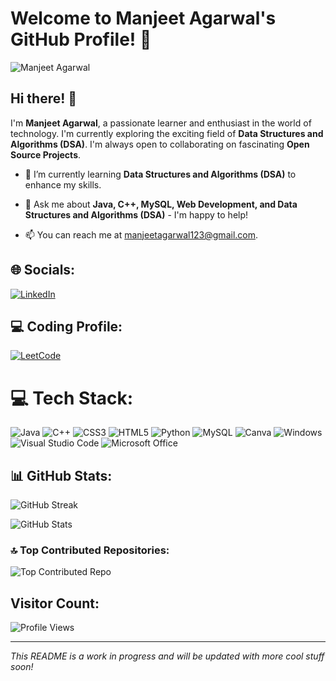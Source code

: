 # Welcome to Manjeet Agarwal's GitHub Profile! 👋

![Manjeet Agarwal](https://github.com/Manjeet-Agarwal/Manjeet-Agarwal/raw/main/Your_Banner_Image.png) 

## Hi there! 👋

I'm **Manjeet Agarwal**, a passionate learner and enthusiast in the world of technology. I'm currently exploring the exciting field of **Data Structures and Algorithms (DSA)**. I'm always open to collaborating on fascinating **Open Source Projects**.

- 🌱 I’m currently learning **Data Structures and Algorithms (DSA)** to enhance my skills.
- 💬 Ask me about **Java, C++, MySQL, Web Development, and Data Structures and Algorithms (DSA)** - I'm happy to help!

- 📫 You can reach me at [manjeetagarwal123@gmail.com](mailto:manjeetagarwal123@gmail.com).

## 🌐 Socials:
[![LinkedIn](https://img.shields.io/badge/LinkedIn-%230077B5.svg?logo=linkedin&logoColor=white)](https://www.linkedin.com/in/manjeet-agarwal/)

<!--Coding platform-->
## ‍💻 Coding Profile:
[![LeetCode](https://img.shields.io/badge/-LeetCode-FFA116?style=for-the-badge&logo=LeetCode&logoColor=black)](https://leetcode.com/manjeetagarwal12/)

# 💻 Tech Stack:
![Java](https://img.shields.io/badge/java-%23ED8B00.svg?style=for-the-badge&logo=java&logoColor=white) 
![C++](https://img.shields.io/badge/c++-%2300599C.svg?style=for-the-badge&logo=c%2B%2B&logoColor=white) 
![CSS3](https://img.shields.io/badge/css3-%231572B6.svg?style=for-the-badge&logo=css3&logoColor=white) 
![HTML5](https://img.shields.io/badge/html5-%23E34F26.svg?style=for-the-badge&logo=html5&logoColor=white)
![Python](https://img.shields.io/badge/python-3670A0?style=for-the-badge&logo=python&logoColor=ffdd54) 
![MySQL](https://img.shields.io/badge/mysql-%2300f.svg?style=for-the-badge&logo=mysql&logoColor=white) 
![Canva](https://img.shields.io/badge/Canva-%2300C4CC.svg?style=for-the-badge&logo=Canva&logoColor=white)
![Windows](https://img.shields.io/badge/Windows-0078D6?style=for-the-badge&logo=windows&logoColor=white)
![Visual Studio Code](https://img.shields.io/badge/VSCode-0078D4?style=for-the-badge&logo=visual%20studio%20code&logoColor=white)
![Microsoft Office](https://img.shields.io/badge/Microsoft_Office-D83B01?style=for-the-badge&logo=microsoft-office&logoColor=white)

## 📊 GitHub Stats:

![GitHub Streak](https://github-readme-streak-stats.herokuapp.com/?user=Manjeet-Agarwal&)

![GitHub Stats](https://github-readme-stats-mu-dusky.vercel.app/api?username=Manjeet-Agarwal&show_icons=true&theme=radical&count_private=true&include_all_commits=true)

### 🔝 Top Contributed Repositories:

![Top Contributed Repo](https://github-contributor-stats.vercel.app/api?username=Manjeet-Agarwal&limit=5&theme=dracula&combine_all_yearly_contributions=true)

## Visitor Count:

![Profile Views](https://komarev.com/ghpvc/?username=Manjeet-Agarwal&color=blueviolet)

---

_This README is a work in progress and will be updated with more cool stuff soon!_
